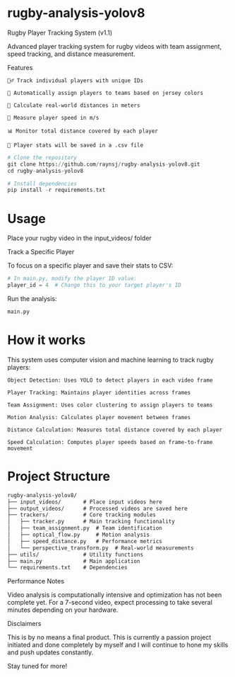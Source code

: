# rugby-analysis-yolov8

Rugby Player Tracking System (v1.1)

Advanced player tracking system for rugby videos with team assignment, speed tracking, and distance measurement.

Features

    🏃‍♂️ Track individual players with unique IDs

    👕 Automatically assign players to teams based on jersey colors

    📏 Calculate real-world distances in meters

    🚀 Measure player speed in m/s

    📊 Monitor total distance covered by each player

    📏 Player stats will be saved in a .csv file
    

```python
# Clone the repository
git clone https://github.com/raynsj/rugby-analysis-yolov8.git
cd rugby-analysis-yolov8

# Install dependencies
pip install -r requirements.txt
```

# Usage

Place your rugby video in the input_videos/ folder

Track a Specific Player

To focus on a specific player and save their stats to CSV:

```python
# In main.py, modify the player ID value:
player_id = 4  # Change this to your target player's ID

```

Run the analysis:

```python
main.py
```

# How it works

This system uses computer vision and machine learning to track rugby players:

    Object Detection: Uses YOLO to detect players in each video frame

    Player Tracking: Maintains player identities across frames

    Team Assignment: Uses color clustering to assign players to teams

    Motion Analysis: Calculates player movement between frames

    Distance Calculation: Measures total distance covered by each player

    Speed Calculation: Computes player speeds based on frame-to-frame movement


# Project Structure

```txt
rugby-analysis-yolov8/
├── input_videos/       # Place input videos here
├── output_videos/      # Processed videos are saved here
├── trackers/           # Core tracking modules
│   ├── tracker.py      # Main tracking functionality
│   ├── team_assignment.py  # Team identification
│   ├── optical_flow.py     # Motion analysis
│   ├── speed_distance.py   # Performance metrics
│   └── perspective_transform.py  # Real-world measurements
├── utils/              # Utility functions
├── main.py             # Main application
└── requirements.txt    # Dependencies

```

Performance Notes

Video analysis is computationally intensive and optimization has not been complete yet. For a 7-second video, expect processing to take several minutes depending on your hardware.

Disclaimers

This is by no means a final product. This is currently a passion project initiated and done completely by myself and I will continue to hone my skills and push updates constantly.

Stay tuned for more!

